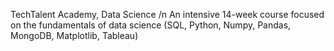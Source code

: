 TechTalent Academy, Data Science /n
An intensive 14-week course focused on the fundamentals of data science (SQL, Python, Numpy, Pandas, MongoDB, Matplotlib, Tableau)
